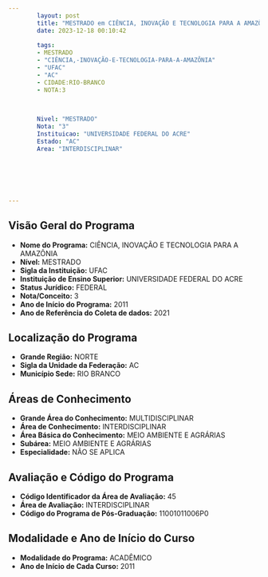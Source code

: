 ```yaml
---
        layout: post
        title: "MESTRADO em CIÊNCIA, INOVAÇÃO E TECNOLOGIA PARA A AMAZÔNIA na UFAC  "
        date: 2023-12-18 00:10:42
     
        tags:
        - MESTRADO
        - "CIÊNCIA,-INOVAÇÃO-E-TECNOLOGIA-PARA-A-AMAZÔNIA"
        - "UFAC"
        - "AC"
        - CIDADE:RIO-BRANCO
        - NOTA:3
        
       

        Nivel: "MESTRADO"
        Nota: "3"
        Instituicao: "UNIVERSIDADE FEDERAL DO ACRE"
        Estado: "AC"
        Area: "INTERDISCIPLINAR"
        
        
        
        
        
        
---
```

## Visão Geral do Programa
- **Nome do Programa:** CIÊNCIA, INOVAÇÃO E TECNOLOGIA PARA A AMAZÔNIA
- **Nível:** MESTRADO
- **Sigla da Instituição:** UFAC
- **Instituição de Ensino Superior:** UNIVERSIDADE FEDERAL DO ACRE
- **Status Jurídico:** FEDERAL
- **Nota/Conceito:** 3
- **Ano de Início do Programa:** 2011
- **Ano de Referência do Coleta de dados:** 2021

## Localização do Programa
- **Grande Região:** NORTE
- **Sigla da Unidade da Federação:** AC
- **Município Sede:** RIO BRANCO

## Áreas de Conhecimento
- **Grande Área do Conhecimento:** MULTIDISCIPLINAR
- **Área de Conhecimento:** INTERDISCIPLINAR
- **Área Básica do Conhecimento:** MEIO AMBIENTE E AGRÁRIAS
- **Subárea:** MEIO AMBIENTE E AGRÁRIAS
- **Especialidade:** NÃO SE APLICA

## Avaliação e Código do Programa
- **Código Identificador da Área de Avaliação:** 45
- **Área de Avaliação:** INTERDISCIPLINAR
- **Código do Programa de Pós-Graduação:** 11001011006P0


## Modalidade e Ano de Início do Curso
- **Modalidade do Programa:** ACADÊMICO
- **Ano de Início de Cada Curso:** 2011
